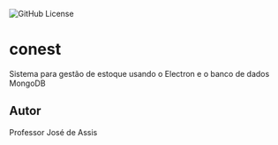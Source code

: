 ![GitHub License](https://img.shields.io/github/license/professorjosedeassis/conest?style=flat-square)

# conest
Sistema para gestão de estoque usando o Electron e o banco de dados MongoDB
## Autor
Professor José de Assis
